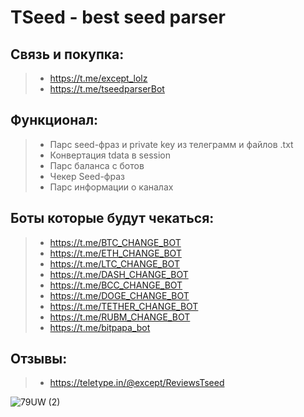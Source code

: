 # TSeed - best seed parser
## Связь и покупка:
> - https://t.me/except_lolz 
> - https://t.me/tseedparserBot

## Функционал:
> - Парс seed-фраз и private key из телеграмм и файлов .txt
> - Конвертация tdata в session
> - Парс баланса с ботов
> - Чекер Seed-фраз
> - Парс информации о каналах

## Боты которые будут чекаться:
> - https://t.me/BTC_CHANGE_BOT
> - https://t.me/ETH_CHANGE_BOT
> - https://t.me/LTC_CHANGE_BOT
> - https://t.me/DASH_CHANGE_BOT
> - https://t.me/BCC_CHANGE_BOT
> - https://t.me/DOGE_CHANGE_BOT
> - https://t.me/TETHER_CHANGE_BOT
> - https://t.me/RUBM_CHANGE_BOT
> - https://t.me/bitpapa_bot

## Отзывы:
> - https://teletype.in/@except/ReviewsTseed

![79UW (2)](https://user-images.githubusercontent.com/101062813/170835358-1013117b-5ae5-4112-84e8-e0389088bd16.gif)
